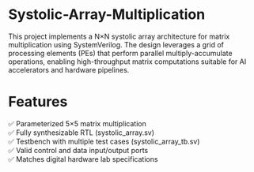# Systolic-Array-Multiplication
This project implements a N×N systolic array architecture for matrix multiplication using SystemVerilog. The design leverages a grid of processing elements (PEs) that perform parallel multiply-accumulate operations, enabling high-throughput matrix computations suitable for AI accelerators and hardware pipelines.

# Features
✅ Parameterized 5×5 matrix multiplication    
✅ Fully synthesizable RTL (systolic_array.sv)    
✅ Testbench with multiple test cases (systolic_array_tb.sv)    
✅ Valid control and data input/output ports    
✅ Matches digital hardware lab specifications    
